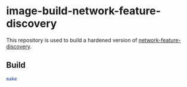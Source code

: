 # image-build-network-feature-discovery
This repository is used to build a hardened version of [network-feature-discovery](https://github.com/kubernetes-sigs/node-feature-discovery).

## Build

```sh
make
```